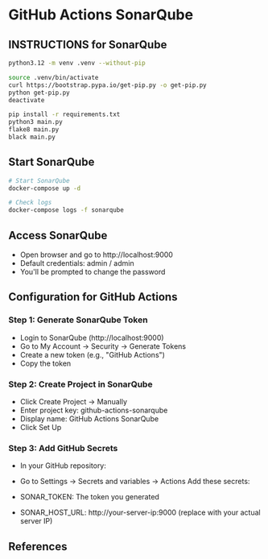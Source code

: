 # GitHub Actions SonarQube

## INSTRUCTIONS for SonarQube
```bash
python3.12 -m venv .venv --without-pip

source .venv/bin/activate
curl https://bootstrap.pypa.io/get-pip.py -o get-pip.py
python get-pip.py
deactivate

pip install -r requirements.txt
python3 main.py
flake8 main.py
black main.py
```

## Start SonarQube
```bash
# Start SonarQube
docker-compose up -d

# Check logs
docker-compose logs -f sonarqube
```

## Access SonarQube
- Open browser and go to http://localhost:9000
- Default credentials: admin / admin
- You'll be prompted to change the password


## Configuration for GitHub Actions

### Step 1: Generate SonarQube Token

- Login to SonarQube (http://localhost:9000)
- Go to My Account → Security → Generate Tokens
- Create a new token (e.g., "GitHub Actions")
- Copy the token

### Step 2: Create Project in SonarQube

- Click Create Project → Manually
- Enter project key: github-actions-sonarqube
- Display name: GitHub Actions SonarQube
- Click Set Up

### Step 3: Add GitHub Secrets
- In your GitHub repository:

- Go to Settings → Secrets and variables → Actions
Add these secrets:

- SONAR_TOKEN: The token you generated
- SONAR_HOST_URL: http://your-server-ip:9000 (replace with your actual server IP)


## References



